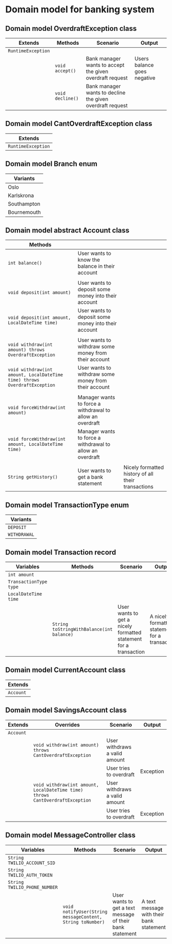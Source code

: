 # Domain model for banking system

## Domain model OverdraftException class
| Extends            | Methods          | Scenario                                                  | Output                      |
|--------------------|------------------|-----------------------------------------------------------|-----------------------------|
| `RuntimeException` |                  |                                                           |                             |
|                    | `void accept()`  | Bank manager wants to accept the given overdraft request  | Users balance goes negative |
|                    | `void decline()` | Bank manager wants to decline the given overdraft request |                             | 

## Domain model CantOverdraftException class
| Extends            |
|--------------------|
| `RuntimeException` |

## Domain model Branch enum
| Variants    |
|-------------|
| Oslo        |
| Karlskrona  |
| Southampton |
| Bournemouth |

## Domain model abstract Account class
| Methods                                                                   |                                                           |                                                    |
|---------------------------------------------------------------------------|-----------------------------------------------------------|----------------------------------------------------|
| `int balance()`                                                           | User wants to know the balance in their account           |                                                    |
|                                                                           |                                                           |                                                    |
| `void deposit(int amount)`                                                | User wants to deposit some money into their account       |                                                    |
| `void deposit(int amount, LocalDateTime time)`                            | User wants to deposit some money into their account       |                                                    |
|                                                                           |                                                           |                                                    |
| `void withdraw(int amount) throws OverdraftException`                     | User wants to withdraw some money from their account      |                                                    |
| `void withdraw(int amount, LocalDateTime time) throws OverdraftException` | User wants to withdraw some money from their account      |                                                    |
|                                                                           |                                                           |                                                    |
| `void forceWithdraw(int amount)`                                          | Manager wants to force a withdrawal to allow an overdraft |                                                    |
| `void forceWithdraw(int amount, LocalDateTime time)`                      | Manager wants to force a withdrawal to allow an overdraft |                                                    |
|                                                                           |                                                           |                                                    |
| `String getHistory()`                                                     | User wants to get a bank statement                        | Nicely formatted history of all their transactions |

## Domain model TransactionType enum
| Variants     |
|--------------|
| `DEPOSIT`    |
| `WITHDRAWAL` |

## Domain model Transaction record
| Variables              | Methods                                   | Scenario                                                         | Output                                         |
|------------------------|-------------------------------------------|------------------------------------------------------------------|------------------------------------------------|
| `int amount`           |                                           |                                                                  |                                                |
| `TransactionType type` |                                           |                                                                  |                                                |
| `LocalDateTime time`   |                                           |                                                                  |                                                | 
|                        | `String toStringWithBalance(int balance)` | User wants to get a nicely formatted statement for a transaction | A nicely formatted statement for a transaction | 

## Domain model CurrentAccount class
| Extends   |
|-----------|
| `Account` |

## Domain model SavingsAccount class
| Extends   | Overrides                                                                     | Scenario                      | Output    |
|-----------|-------------------------------------------------------------------------------|-------------------------------|-----------|
| `Account` |                                                                               |                               |           |
|           | `void withdraw(int amount) throws CantOverdraftException`                     | User withdraws a valid amount |           |
|           |                                                                               | User tries to overdraft       | Exception |
|           | `void withdraw(int amount, LocalDateTime time) throws CantOverdraftException` | User withdraws a valid amount |           |
|           |                                                                               | User tries to overdraft       | Exception |

## Domain model MessageController class
| Variables                    | Methods                                                   | Scenario                                                 | Output                                   |
|------------------------------|-----------------------------------------------------------|----------------------------------------------------------|------------------------------------------|
| `String TWILIO_ACCOUNT_SID`  |                                                           |                                                          |                                          |
| `String TWILIO_AUTH_TOKEN`   |                                                           |                                                          |                                          |
| `String TWILIO_PHONE_NUMBER` |                                                           |                                                          |                                          |
|                              | `void notifyUser(String messageContent, String toNumber)` | User wants to get a text message of their bank statement | A text message with their bank statement |